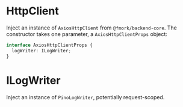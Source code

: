 # HttpClient

Inject an instance of `AxiosHttpClient` from `@fmork/backend-core`. The constructor takes one parameter, a `AxiosHttpClientProps` object:

```typescript
interface AxiosHttpClientProps {
  logWriter: ILogWriter;
}
```

# ILogWriter

Inject an instance of `PinoLogWriter`, potentially request-scoped.
